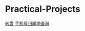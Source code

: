 # Practical-Projects
[转盘](https://liyingxiu.github.io/Practical-Projects/大转盘/index.html)
[手机号归属地查询](https://liyingxiu.github.io/Practical-Projects/手机归属地查询/index.html)